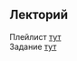 ## Лекторий
Плейлист [тут](https://www.youtube.com/playlist?list=PLQC2_0cDcSKAcQQjPdi77FUF8LYoLZHoO) <br>
Задание [тут](https://disk.yandex.ru/i/0cAho3qfEDnuuA)
